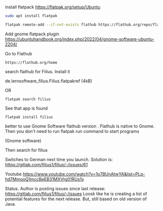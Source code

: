 install flatpack
https://flatpak.org/setup/Ubuntu

```bash
sudo apt install flatpak

flatpak remote-add --if-not-exists flathub https://flathub.org/repo/flathub.flatpakrepo
```

Add gnome flatpack plugin
https://ubuntuhandbook.org/index.php/2022/04/gnome-software-ubuntu-2204/

Go to Flathub

```
https://flathub.org/home
```

search flathub for Filius. Install it

de.lernsoftware_filius.Filius.flatpakref
(4kB)

OR

```
flatpak search filius
```

See that app is found

```
flatpak install filius
```

better to use Gnome Software flathub version . Flathub is native to Gnome. 
Then you don't need to run flatpak run command to start programs


(Gnome software)


Then search for filius

Switches to German next time you launch. Solution is: https://gitlab.com/filius1/filius/-/issues/61


Youtube
https://www.youtube.com/watch?v=1o7BUnAtwYA&list=PLp-hd7MmooQ1mccBeEB31MXVtg01RUs1y





Status. Author is posting issues since last release: https://gitlab.com/filius1/filius/-/issues
Loosk like he is creating a list of potential features for the next release. But, still based on old version of Java.

